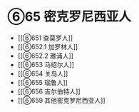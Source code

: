 # ⑥65 密克罗尼西亚人

- [[⑥651 查莫罗人]]
- [[⑥652.1 加罗林人]]
- [[⑥652.2 雅浦人]]
- [[⑥653 马绍尔人]]
- [[⑥654 关岛人]]
- [[⑥655 瑙鲁人]]
- [[⑥656 吉尔伯特人]]
- [[⑥659 其他密克罗尼西亚人]]
